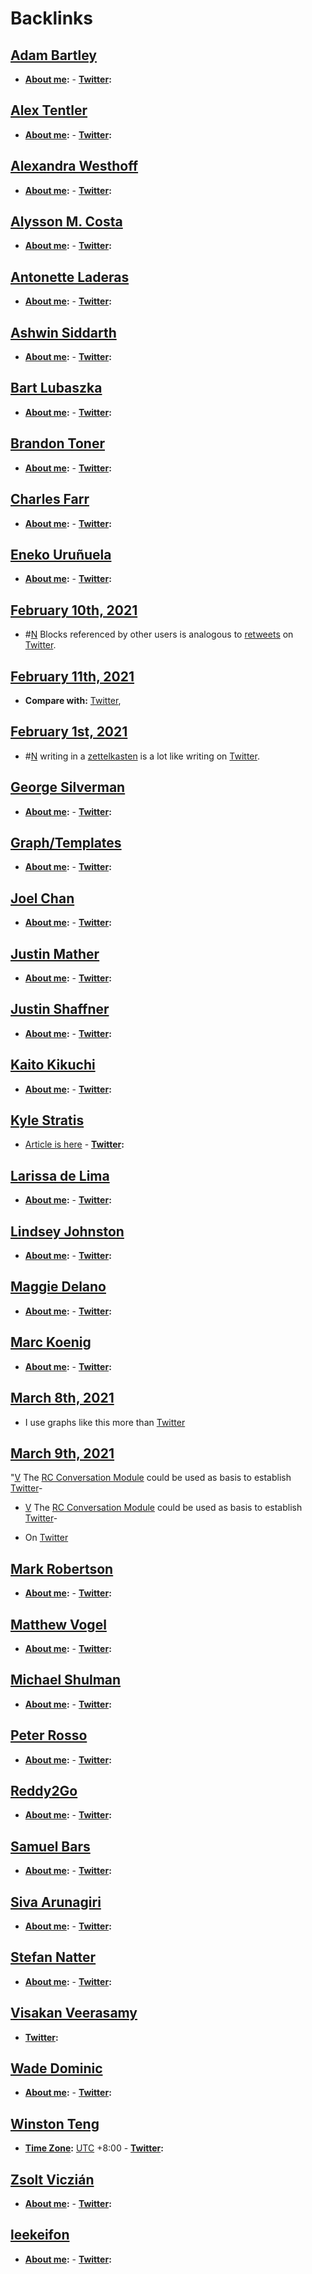 
# Backlinks
## [Adam Bartley](<Adam Bartley.md>)
- **[About me](<About me.md>):**
        - **[Twitter](<Twitter.md>):**

## [Alex Tentler](<Alex Tentler.md>)
- **[About me](<About me.md>):**
        - **[Twitter](<Twitter.md>):**

## [Alexandra Westhoff](<Alexandra Westhoff.md>)
- **[About me](<About me.md>):**
        - **[Twitter](<Twitter.md>):**

## [Alysson M. Costa](<Alysson M. Costa.md>)
- **[About me](<About me.md>):** 
        - **[Twitter](<Twitter.md>):**

## [Antonette Laderas](<Antonette Laderas.md>)
- **[About me](<About me.md>):**
        - **[Twitter](<Twitter.md>):**

## [Ashwin Siddarth](<Ashwin Siddarth.md>)
- **[About me](<About me.md>):**
        - **[Twitter](<Twitter.md>):**

## [Bart Lubaszka](<Bart Lubaszka.md>)
- **[About me](<About me.md>):** 
        - **[Twitter](<Twitter.md>):**

## [Brandon Toner](<Brandon Toner.md>)
- **[About me](<About me.md>):**
        - **[Twitter](<Twitter.md>):**

## [Charles Farr](<Charles Farr.md>)
- **[About me](<About me.md>):**
        - **[Twitter](<Twitter.md>):**

## [Eneko Uruñuela](<Eneko Uruñuela.md>)
- **[About me](<About me.md>):**
        - **[Twitter](<Twitter.md>):**

## [February 10th, 2021](<February 10th, 2021.md>)
- #[N](<N.md>) Blocks referenced by other users is analogous to [retweets](<retweets.md>) on [Twitter](<Twitter.md>).

## [February 11th, 2021](<February 11th, 2021.md>)
- **Compare with:** [Twitter](<Twitter.md>),

## [February 1st, 2021](<February 1st, 2021.md>)
- #[N](<N.md>) writing in a [zettelkasten](<zettelkasten.md>) is a lot like writing on [Twitter](<Twitter.md>).

## [George Silverman](<George Silverman.md>)
- **[About me](<About me.md>):**
        - **[Twitter](<Twitter.md>):**

## [Graph/Templates](<Graph/Templates.md>)
- **[About me](<About me.md>):**
                    - **[Twitter](<Twitter.md>):**

## [Joel Chan](<Joel Chan.md>)
- **[About me](<About me.md>):**
        - **[Twitter](<Twitter.md>):**

## [Justin Mather](<Justin Mather.md>)
- **[About me](<About me.md>):**
        - **[Twitter](<Twitter.md>):**

## [Justin Shaffner](<Justin Shaffner.md>)
- **[About me](<About me.md>):**
        - **[Twitter](<Twitter.md>):**

## [Kaito Kikuchi](<Kaito Kikuchi.md>)
- **[About me](<About me.md>):**
        - **[Twitter](<Twitter.md>):**

## [Kyle Stratis](<Kyle Stratis.md>)
- [Article is here](https://www.kylestratis.com/post/introducing-roamlab-a-framework-for-building-community-labs)
        - **[Twitter](<Twitter.md>):**

## [Larissa de Lima](<Larissa de Lima.md>)
- **[About me](<About me.md>):**
        - **[Twitter](<Twitter.md>):**

## [Lindsey Johnston](<Lindsey Johnston.md>)
- **[About me](<About me.md>):**
        - **[Twitter](<Twitter.md>):**

## [Maggie Delano](<Maggie Delano.md>)
- **[About me](<About me.md>):**
        - **[Twitter](<Twitter.md>):**

## [Marc Koenig](<Marc Koenig.md>)
- **[About me](<About me.md>):**
        - **[Twitter](<Twitter.md>):**

## [March 8th, 2021](<March 8th, 2021.md>)
- I use graphs like this more than [Twitter](<Twitter.md>)

## [March 9th, 2021](<March 9th, 2021.md>)
"[V](<V.md>) The [RC Conversation Module](<RC Conversation Module.md>) could be used as basis to establish [Twitter](<Twitter.md>)-

- [V](<V.md>) The [RC Conversation Module](<RC Conversation Module.md>) could be used as basis to establish [Twitter](<Twitter.md>)-

- On [Twitter](<Twitter.md>)

## [Mark Robertson](<Mark Robertson.md>)
- **[About me](<About me.md>):** 
        - **[Twitter](<Twitter.md>):**

## [Matthew Vogel](<Matthew Vogel.md>)
- **[About me](<About me.md>):**
        - **[Twitter](<Twitter.md>):**

## [Michael Shulman](<Michael Shulman.md>)
- **[About me](<About me.md>):**
        - **[Twitter](<Twitter.md>):**

## [Peter Rosso](<Peter Rosso.md>)
- **[About me](<About me.md>):**
        - **[Twitter](<Twitter.md>):**

## [Reddy2Go](<Reddy2Go.md>)
- **[About me](<About me.md>):**
        - **[Twitter](<Twitter.md>):**

## [Samuel Bars](<Samuel Bars.md>)
- **[About me](<About me.md>):**
        - **[Twitter](<Twitter.md>):**

## [Siva Arunagiri](<Siva Arunagiri.md>)
- **[About me](<About me.md>):**
        - **[Twitter](<Twitter.md>):**

## [Stefan Natter](<Stefan Natter.md>)
- **[About me](<About me.md>):** 
        - **[Twitter](<Twitter.md>):**

## [Visakan Veerasamy](<Visakan Veerasamy.md>)
- **[Twitter](<Twitter.md>):**

## [Wade Dominic](<Wade Dominic.md>)
- **[About me](<About me.md>):**
        - **[Twitter](<Twitter.md>):**

## [Winston Teng](<Winston Teng.md>)
- **[Time Zone](<Time Zone.md>):**  [UTC](<UTC.md>) +8:00
        - **[Twitter](<Twitter.md>):**

## [Zsolt Viczián](<Zsolt Viczián.md>)
- **[About me](<About me.md>):**
        - **[Twitter](<Twitter.md>):**

## [leekeifon](<leekeifon.md>)
- **[About me](<About me.md>):**
        - **[Twitter](<Twitter.md>):**

